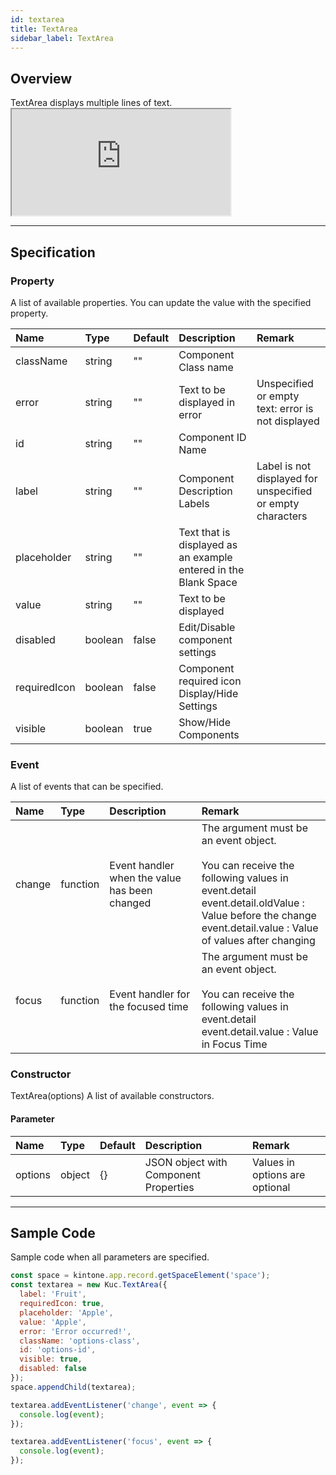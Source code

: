 ```yaml
---
id: textarea
title: TextArea
sidebar_label: TextArea
---
```


## Overview

TextArea displays multiple lines of text. <iframe src="https://kuc-storybook.netlify.app/iframe.html?id=textarea--document" title="textarea image" width="350px" height="170px" mark="crwd-mark"></iframe>

---

## Specification

### Property

A list of available properties. You can update the value with the specified property.

| Name         | Type    | Default | Description                                                     | Remark                                                     |
|:------------ |:------- |:------- |:--------------------------------------------------------------- |:---------------------------------------------------------- |
| className    | string  | ""      | Component Class name                                            |                                                            |
| error        | string  | ""      | Text to be displayed in error                                   | Unspecified or empty text: error is not displayed          |
| id           | string  | ""      | Component ID Name                                               |                                                            |
| label        | string  | ""      | Component Description Labels                                    | Label is not displayed for unspecified or empty characters |
| placeholder  | string  | ""      | Text that is displayed as an example entered in the Blank Space |                                                            |
| value        | string  | ""      | Text to be displayed                                            |                                                            |
| disabled     | boolean | false   | Edit/Disable component settings                                 |                                                            |
| requiredIcon | boolean | false   | Component required icon Display/Hide Settings                   |                                                            |
| visible      | boolean | true    | Show/Hide Components                                            |                                                            |

### Event

A list of events that can be specified.

| Name   | Type     | Description                                   | Remark                                                                                                                                                                                                                                |
|:------ |:-------- |:--------------------------------------------- |:------------------------------------------------------------------------------------------------------------------------------------------------------------------------------------------------------------------------------------- |
| change | function | Event handler when the value has been changed | The argument must be an event object.<br><br>You can receive the following values in event.detail<br>event.detail.oldValue  : Value before the change<br>event.detail.value  : Value of values after changing |
| focus  | function | Event handler for the focused time            | The argument must be an event object.<br><br>You can receive the following values in event.detail<br>event.detail.value  : Value in Focus Time                                                                      |

### Constructor

TextArea(options) A list of available constructors.

#### Parameter
| Name    | Type   | Default | Description                           | Remark                         |
|:------- |:------ |:------- |:------------------------------------- |:------------------------------ |
| options | object | {}      | JSON object with Component Properties | Values in options are optional |

---
## Sample Code

Sample code when all parameters are specified.

```javascript
const space = kintone.app.record.getSpaceElement('space');
const textarea = new Kuc.TextArea({
  label: 'Fruit',
  requiredIcon: true,
  placeholder: 'Apple',
  value: 'Apple',
  error: 'Error occurred!',
  className: 'options-class',
  id: 'options-id',
  visible: true,
  disabled: false
});
space.appendChild(textarea);

textarea.addEventListener('change', event => {
  console.log(event);
});

textarea.addEventListener('focus', event => {
  console.log(event);
});
```
